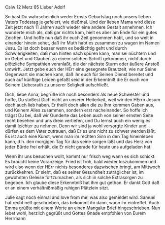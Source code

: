  Calw 12 Merz 65
Lieber Adolf

So hast Du wahrscheinlich weder Ernsts Geburtstag noch unsers lieben Vaters Todestag je gefeiert, wie dießmal. Und der lieben Mama wird diese Zeit jetzt nach 11 Jahren auch wieder eine andere Gestalt annehmen. Ich wunderte mich als, daß gar nichts kam, hielt es aber am Ende für ein gutes Zeichen. Und hoffe nun daß ihr euch Zeit genommen habt, und so weit in einander hinein sehet, daß ihr Muth habt es zusammen zu wagen im Namen Jesu. Es ist doch besser wenn es bedächtig geht und durch Schwierigkeiten, daß man hinten nach spüren kann, man sei nüchtern und im Gebet und Glauben zu einem solchen Schritt gekommen, nicht durch plötzliche Sympathien veranlaßt, die der nächste Sturm oder äußere Anstoß umwirft. Jetzt gebe euch der HErr eine gesegnete Brautzeit, wie nur Seine Gegenwart sie machen kann, daß ihr euch für Seinen Dienst bereitet und auch auf künftige Leiden gefaßt seid in der Erkenntniß die Er euch von Seinem Liebesrath zu unserer Seligkeit aufschließt.

Dich, liebe Anna, begrüße ich noch besonders als neue Schwester und hoffe, Du stoßest Dich nicht an unserer Heiterkeit, weil wir den HErrn Jesum doch auch lieb haben. Er theilt doch allen die zu Ihm kommen Gaben aus, und Keinem Alles zusammen, sondern erst nacheinander. So hoffe ich trägst Du bei, daß wir Gunderte das Leben auch von seiner ernsten Seite recht besehen und uns drein vertiefen, und Du lernst auch ein wenig es damit leichter zu nehmen. Denn wir sind ja wohl versorgte Kinder und dürfen es dem Vater zutrauen, daß Er es uns nicht zu schwer werden läßt. Es ist auch eine Kunst, wenn man im rechten Sinn in den Tag hineinleben kann, d.h. den morgigen Tag für das seine sorgen läßt und das Herz von jeder Bürde frei erhält, die Er nicht gerade für heute uns aufgeladen hat.

Wenn ihr uns besuchen wollt, kommt nur frisch weg wann es sich schickt. Es braucht keine Voranzeige. Fried ist froh, bald wieder loszukommen und wird also wenn der HErr nichts besonderes dazwischen bringt, am Mittwoch zurückkehren. Er sieht, daß es seiner Gesundheit zuträglicher ist, im gewohnten Geleise fortzumachen, als sich in solche Extrasorgen zu begeben. Ich glaube diese Erkenntniß hat ihm gut gethan. Er dankt Gott daß er an einem verhältnißmäßig ruhigen Plätzlein sitzt.

Julie sagt noch einmal and love from me! was also gemeldet wird. Samuel hat recht nett geschrieben, das bekommt ihr dann, wann ihr eintreffet. Auch Emma grüßte mit einem Worte an einen Mangalur Brief hingeschrieben. Nun lebet wohl, herzlich gegrüßt und Gottes Gnade empfohlen von
 Eurem
 Herrmann
